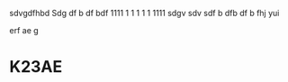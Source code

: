 sdvgdfhbd
Sdg
df
b
df
bdf
 1111
 1
 1
 1
 1
 1
 1111
sdgv
sdv
sdf
b
dfb
df
b
fhj
yui

erf
ae
g
# K23AE
